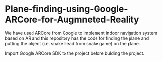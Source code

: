 # Plane-finding-using-Google-ARCore-for-Augmneted-Reality
We have used ARCore from Google to implement indoor navigation system based on AR and this repository has the code for finding the plane and putting the object (i.e. snake head from snake game) on the plane.


Import Google ARCore SDK to the project before bulding the project.
